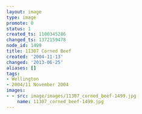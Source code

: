 ```yaml
---
layout: image
type: image
promote: 0
status: 1
created_ts: 1100345286
changed_ts: 1372159478
node_id: 1499
title: 11307 Corned Beef
created: '2004-11-13'
changed: '2013-06-25'
aliases: []
tags:
- Wellington
- 2004/11 November 2004
images:
- - src: image/images/11307_corned_beef-1499.jpg
    name: 11307_corned_beef-1499.jpg
---
```


